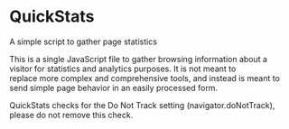 # QuickStats
A simple script to gather page statistics

This is a single JavaScript file to gather browsing information about a  
visitor for statistics and analytics purposes. It is not meant to  
replace more complex and comprehensive tools, and instead is meant to  
send simple page behavior in an easily processed form.

QuickStats checks for the Do Not Track setting (navigator.doNotTrack),  
please do not remove this check.
